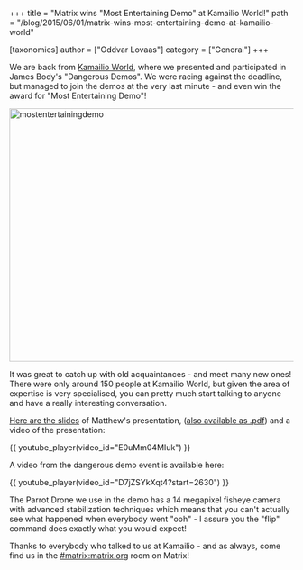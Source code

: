 +++
title = "Matrix wins \"Most Entertaining Demo\" at Kamailio World!"
path = "/blog/2015/06/01/matrix-wins-most-entertaining-demo-at-kamailio-world"

[taxonomies]
author = ["Oddvar Lovaas"]
category = ["General"]
+++

We are back from <a href="http://matrix.org/blog/2015/05/26/next-up-kamailio-world/">Kamailio World</a>, where we presented and participated in James Body's "Dangerous Demos". We were racing against the deadline, but managed to join the demos at the very last minute - and even win the award for "Most Entertaining Demo"!

<a href="http://matrix.org/blog/wp-content/uploads/2015/06/mostentertainingdemo1.jpg"><img src="http://matrix.org/blog/wp-content/uploads/2015/06/mostentertainingdemo1.jpg" alt="mostentertainingdemo" width="600" height="450" class="aligncenter size-full wp-image-1055" /></a>

It was great to catch up with old acquaintances - and meet many new ones! There were only around 150 people at Kamailio World, but given the area of expertise is very specialised, you can pretty much start talking to anyone and have a really interesting conversation.

<a href="http://matrix.org/blog/wp-content/uploads/2015/06/2015-05-29-Matrix-KamailioWorld.pptx">Here are the slides</a> of Matthew's presentation, (<a href="http://matrix.org/blog/wp-content/uploads/2015/06/2015-05-29-Matrix-KamailioWorld.pdf">also available as .pdf</a>) and a video of the presentation:

{{ youtube_player(video_id="E0uMm04MIuk") }}

A video from the dangerous demo event is available here:

{{ youtube_player(video_id="D7jZSYkXqt4?start=2630") }}

The Parrot Drone we use in the demo has a 14 megapixel fisheye camera with advanced stabilization techniques which means that you can't actually see what happened when everybody went "ooh" - I assure you the "flip" command does exactly what you would expect!

Thanks to everybody who talked to us at Kamailio - and as always, come find us in the <a href="/beta/#/room/#matrix:matrix.org" title="#matrix:matrix.org">#matrix:matrix.org</a> room on Matrix!
